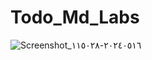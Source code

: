 # Todo_Md_Labs


![Screenshot_٢٠٢٤٠٥١٦-١١٥٠٢٨](https://github.com/mohamednaser2001/Todo-md-labs/assets/75574674/7ea01485-e38a-4209-a6a3-cab7e7cf3290)
